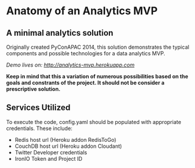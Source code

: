 Anatomy of an Analytics MVP
===========================

A minimal analytics solution
----------------------------

Originally created PyConAPAC 2014, this solution demonstrates the typical components and possible technologies for a data analytics MVP.

_Demo lives on: <http://analytics-mvp.herokuapp.com>_

**Keep in mind that this a variation of numerous possibilities based on the goals and constrants of the project. It should not be consider a prescriptive solution.**

## Services Utilized

To execute the code, config.yaml should be populated with appropriate credentials. These include:

- Redis host url (Heroku addon RedisToGo)
- CouchDB host url (Heroku addon Cloudant)
- Twitter Developer credentials
- IronIO Token and Project ID
